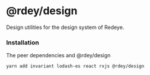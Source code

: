# @rdey/design
Design utilities for the design system of Redeye.


### Installation
The peer dependencies and @rdey/design
```bash
yarn add invariant lodash-es react rxjs @rdey/design
```
